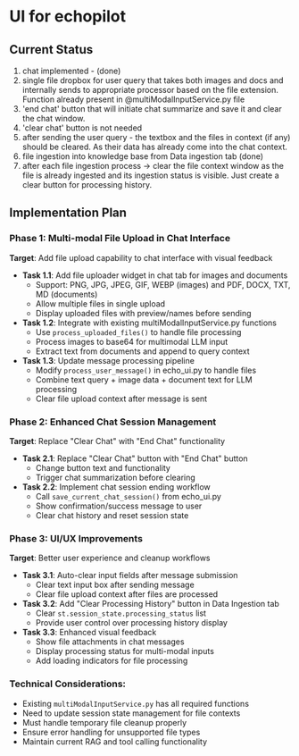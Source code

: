 # UI for echopilot

## Current Status
1. chat implemented - (done)
2. single file dropbox for user query that takes both images and docs and internally sends to appropriate processor based on the file extension. Function already present in @multiModalInputService.py file
3. 'end chat' button that will initiate chat summarize and save it and clear the chat window.
4. 'clear chat' button is not needed
5. after sending the user query - the textbox and the files in context (if any) should be cleared. As their data has already come into the chat context.
6. file ingestion into knowledge base from Data ingestion tab (done)
7. after each file ingestion process -> clear the file context window as the file is already ingested and its ingestion status is visible. Just create a clear button for processing history.

## Implementation Plan

### Phase 1: Multi-modal File Upload in Chat Interface
**Target**: Add file upload capability to chat interface with visual feedback
- **Task 1.1**: Add file uploader widget in chat tab for images and documents
  - Support: PNG, JPG, JPEG, GIF, WEBP (images) and PDF, DOCX, TXT, MD (documents) 
  - Allow multiple files in single upload
  - Display uploaded files with preview/names before sending
- **Task 1.2**: Integrate with existing multiModalInputService.py functions
  - Use `process_uploaded_files()` to handle file processing
  - Process images to base64 for multimodal LLM input
  - Extract text from documents and append to query context
- **Task 1.3**: Update message processing pipeline
  - Modify `process_user_message()` in echo_ui.py to handle files
  - Combine text query + image data + document text for LLM processing
  - Clear file upload context after message is sent

### Phase 2: Enhanced Chat Session Management
**Target**: Replace "Clear Chat" with "End Chat" functionality
- **Task 2.1**: Replace "Clear Chat" button with "End Chat" button
  - Change button text and functionality
  - Trigger chat summarization before clearing
- **Task 2.2**: Implement chat session ending workflow
  - Call `save_current_chat_session()` from echo_ui.py
  - Show confirmation/success message to user
  - Clear chat history and reset session state

### Phase 3: UI/UX Improvements 
**Target**: Better user experience and cleanup workflows
- **Task 3.1**: Auto-clear input fields after message submission
  - Clear text input box after sending message
  - Clear file upload context after files are processed
- **Task 3.2**: Add "Clear Processing History" button in Data Ingestion tab
  - Clear `st.session_state.processing_status` list
  - Provide user control over processing history display
- **Task 3.3**: Enhanced visual feedback
  - Show file attachments in chat messages
  - Display processing status for multi-modal inputs
  - Add loading indicators for file processing

### Technical Considerations:
- Existing `multiModalInputService.py` has all required functions
- Need to update session state management for file contexts
- Must handle temporary file cleanup properly
- Ensure error handling for unsupported file types
- Maintain current RAG and tool calling functionality

